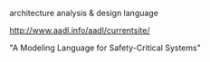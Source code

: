 architecture analysis & design language

http://www.aadl.info/aadl/currentsite/

"A Modeling Language for Safety-Critical Systems"